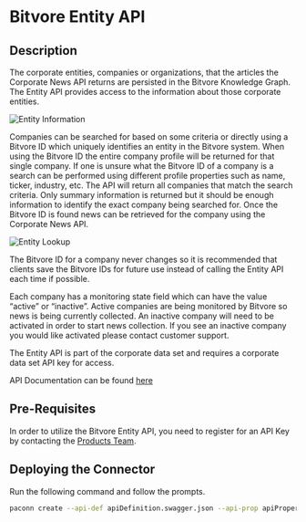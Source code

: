# Bitvore Entity API

## Description

The corporate entities, companies or organizations, that the articles the Corporate News API returns are persisted in the Bitvore Knowledge Graph. The Entity API provides access to the information about those corporate entities.

![Entity Information](https://s3.amazonaws.com/static.assets.bitvore.com/api-docs/entity.png)

Companies can be searched for based on some criteria or directly using a Bitvore ID which uniquely identifies an entity in the Bitvore system. When using the Bitvore ID the entire company profile will be returned for that single company. If one is unsure what the Bitvore ID of a company is a search can be performed using different profile properties such as name, ticker, industry, etc. The API will return all companies that match the search criteria. Only summary information is returned but it should be enough information to identify the exact company being searched for. Once the Bitvore ID is found news can be retrieved for the company using the Corporate News API.

![Entity Lookup](https://s3.amazonaws.com/static.assets.bitvore.com/api-docs/entity-lookup.png)

The Bitvore ID for a company never changes so it is recommended that clients save the Bitvore IDs for future use instead of calling the Entity API each time if possible.

Each company has a monitoring state field which can have the value “active” or “inactive”. Active companies are being monitored by Bitvore so news is being currently collected. An inactive company will need to be activated in order to start news collection. If you see an inactive company you would like activated please contact customer support.

The Entity API is part of the corporate data set and requires a corporate data set API key for access. 

API Documentation can be found [here](https://developer.bitvore.com/docs/overview/entity-api)

## Pre-Requisites

In order to utilize the Bitvore Entity API, you need to register for an API Key by contacting the [Products Team](mailto:products@bitvore.com).

## Deploying the Connector

Run the following command and follow the prompts. 

```sh
paconn create --api-def apiDefinition.swagger.json --api-prop apiProperties.json
```